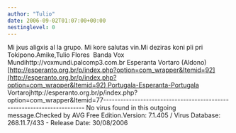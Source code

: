 ```yaml
---
author: "Tulio"
date: 2006-09-02T01:07:00+00:00
nestinglevel: 0
---
```

Mi jxus aligxis al la grupo. Mi kore salutas vin.Mi deziras koni pli pri Tokipono.Amike,Tulio Flores  Banda Vox Mundihttp://voxmundi.palcomp3.com.br Esperanta Vortaro (Aldono)[http://esperanto.org.br/p/index.php?option=com_wrapper&Itemid=92](http://esperanto.org.br/p/index.php?option=com_wrapper&Itemid=92) Portugala-Esperanta-Portugala Vortarojhttp://esperanto.org.br/p/index.php?option=com\_wrapper&Itemid=77-----------------------------------------------------------------------
No virus found in this outgoing message.Checked by AVG Free Edition.Version: 7.1.405 / Virus Database: 268.11.7/433 - Release Date: 30/08/2006